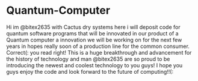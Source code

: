 # Quantum-Computer
Hi im @bitex2635 with Cactus dry systems here i will deposit code for quantum software programs
that will be innovated in our product of a Quantum computer a innovation we will be working on
for the next few years in hopes really soon of a production line for the common consumer. Correct(: you read right!
This is a huge breakthrough and advancement for the history of technology and man @bitex2635 are so proud 
to be introducing the newest and coolest technology to you guys! I hope you guys enjoy the code and look forward 
to the future of computing!!(:
